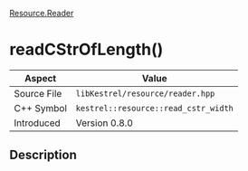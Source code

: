 [Resource.Reader](index)
# readCStrOfLength()
| Aspect | Value |
| --- | --- |
| Source File | `libKestrel/resource/reader.hpp` |
| C++ Symbol | `kestrel::resource::read_cstr_width` |
| Introduced | Version 0.8.0 |
## Description

